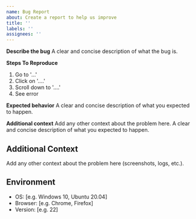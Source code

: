 ```yaml
---
name: Bug Report
about: Create a report to help us improve
title: ''
labels: ''
assignees: ''
---
```


<!-- 
🔍 STOP! Before creating a new issue:
1. Please search the closed issues first: https://github.com/sunqirui1987/ComfyUI-LatentSyncWrapper/issues?q=is%3Aissue+is%3Aclosed
2. Check if your issue has already been resolved in past discussions.
3. If you find a similar issue, please add a comment there instead of creating a new one.
-->

**Describe the bug**
A clear and concise description of what the bug is.

**Steps To Reproduce**
1. Go to '...'
2. Click on '....'
3. Scroll down to '....'
4. See error

**Expected behavior**
A clear and concise description of what you expected to happen.

**Additional context**
Add any other context about the problem here.
A clear and concise description of what you expected to happen.

## Additional Context
Add any other context about the problem here (screenshots, logs, etc.).

## Environment
- OS: [e.g. Windows 10, Ubuntu 20.04]
- Browser: [e.g. Chrome, Firefox]
- Version: [e.g. 22]

